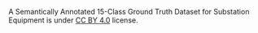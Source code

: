 A Semantically Annotated 15-Class Ground Truth Dataset for Substation Equipment is under [CC BY 4.0](https://creativecommons.org/licenses/by/4.0/legalcode) license.